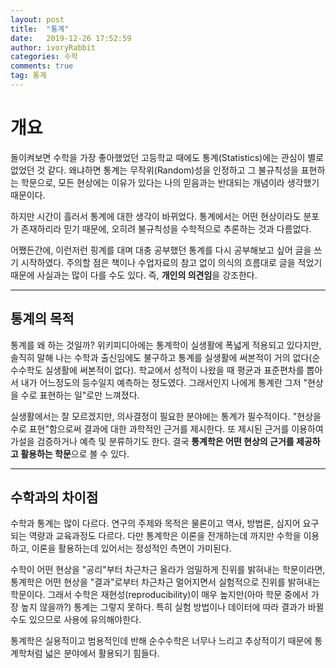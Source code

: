 ```yaml
---
layout: post
title:  "통계"
date:   2019-12-26 17:52:59
author: ivoryRabbit
categories: 수학
comments: true
tag: 통계
---
```


# 개요

돌이켜보면 수학을 가장 좋아했었던 고등학교 때에도 통계(Statistics)에는 관심이 별로 없었던 것 같다. 왜냐하면 통계는 무작위(Random)성을 인정하고 그 불규칙성을 표현하는 학문으로, 모든 현상에는 이유가 있다는 나의 믿음과는 반대되는 개념이라 생각했기 때문이다.

하지만 시간이 흘러서 통계에 대한 생각이 바뀌었다. 통계에서는 어떤 현상이라도 분포가 존재하리라 믿기 때문에, 오히려 불규칙성을 수학적으로 추론하는 것과 다름없다.

어쨌든간에, 이런저런 핑계를 대며 대충 공부했던 통계를 다시 공부해보고 싶어 글을 쓰기 시작하였다. 주의할 점은 책이나 수업자료의 참고 없이 의식의 흐름대로 글을 적었기 때문에 사실과는 많이 다를 수도 있다. 즉, **개인의 의견임**을 강조한다.

***
## 통계의 목적

통계를 왜 하는 것일까? 위키피디아에는 통계학이 실생활에 폭넓게 적용되고 있다지만, 솔직히 말해 나는 수학과 출신임에도 불구하고 통계를 실생활에 써본적이 거의 없다(순수수학도 실생활에 써본적이 없다). 학교에서 성적이 나왔을 때 평균과 표준편차를 뽑아서 내가 어느정도의 등수일지 예측하는 정도였다. 그래서인지 나에게 통계란 그저 "현상을 수로 표현하는 일"로만 느껴졌다.

실생활에서는 잘 모르겠지만, 의사결정이 필요한 분야에는 통계가 필수적이다. "현상을 수로 표현"함으로써 결과에 대한 과학적인 근거를 제시한다. 또 제시된 근거를 이용하여 가설을 검증하거나 예측 및 분류하기도 한다. 결국 **통계학은 어떤 현상의 근거를 제공하고 활용하는 학문**으로 볼 수 있다.

***
## 수학과의 차이점

수학과 통계는 많이 다르다. 연구의 주제와 목적은 물론이고 역사, 방법론, 심지어 요구되는 역량과 교육과정도 다르다. 다만 통계학은 이론을 전개하는데 까지만 수학을 이용하고, 이론을 활용하는데 있어서는 정성적인 측면이 가미된다.

수학이 어떤 현상을 "공리"부터 차근차근 올라가 엄밀하게 진위를 밝혀내는 학문이라면, 통계학은 어떤 현상을 "결과"로부터 차근차근 멀어지면서 실험적으로 진위를 밝혀내는 학문이다. 그래서 수학은 재현성(reproducibility)이 매우 높지만(아마 학문 중에서 가장 높지 않을까?) 통계는 그렇지 못하다. 특히 실험 방법이나 데이터에 따라 결과가 바뀔 수도 있으므로 사용에 유의해야한다.

통계학은 실용적이고 범용적인데 반해 순수수학은 너무나 느리고 추상적이기 때문에 통계학처럼 넓은 분야에서 활용되기 힘들다.
